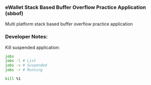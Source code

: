 ### eWallet Stack Based Buffer Overflow Practice Application (sbbof)

Multi platform stack based buffer overflow practice application


### Developer Notes:

Kill suspended application:

```bash
jobs 
jobs -l # List
jobs -s # Suspended
jobs -r # Running

kill %1
```